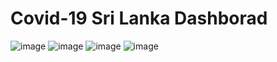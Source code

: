 # Covid-19 Sri Lanka Dashborad

![image](https://drive.google.com/uc?export=view&id=1ZEj29huuEP87ALrmj8qsU76PM4FCzQwu)
![image](https://drive.google.com/uc?export=view&id=1ZFiQHAPeDFpozy-6pgbI3CT6145IiP5z)
![image](https://drive.google.com/uc?export=view&id=1ZEktfOtZdQpOn7yBUIJroMheiq4ZMqG-)
![image](https://drive.google.com/uc?export=view&id=1ZL9LgcOZrjb-FSiSIkU7HxdvoKVn9VoO)

